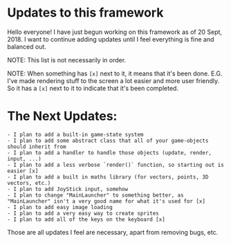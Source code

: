 # Updates to this framework

Hello everyone! I have just begun working on this framework as of 20 Sept, 2018. I want to continue adding updates until I feel everything
is fine and balanced out.

NOTE: This list is not necessarily in order.

NOTE: When something has `[x]` next to it, it means that it's been done. E.G. I've made rendering stuff to the screen a lot easier and more user friendly. So it has a `[x]` next to it to indicate that it's been completed.

# The Next Updates:
    - I plan to add a built-in game-state system
    - I plan to add some abstract class that all of your game-objects should inherit from
    - I plan to add a handler to handle those objects (update, render, input, ...)
    - I plan to add a less verbose `render()` function, so starting out is easier [x]
    - I plan to add a built in maths library (for vectors, points, 3D vectors, etc.)
    - I plan to add JoyStick input, somehow
    - I plan to change "MainLauncher" to something better, as "MainLauncher" isn't a very good name for what it's used for [x]
    - I plan to add easy image loading
    - I plan to add a very easy way to create sprites
    - I plan to add all of the keys on the keyboard [x]
    
Those are all updates I feel are necessary, apart from removing bugs, etc.
